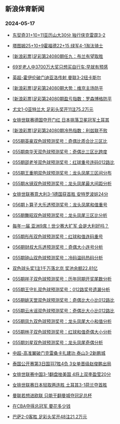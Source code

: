 ## 新浪体育新闻 
### 2024-05-17

+ [东契奇31+10+11亚历山大30分 独行侠克雷霆3-2](https://sports.sina.com.cn/basketball/nba/2024-05-16/doc-inavkyri9823572.shtml)

+ [塔图姆25+10+9霍福德22+15 绿军4-1淘汰骑士](https://sports.sina.com.cn/basketball/nba/2024-05-16/doc-inavkuim9924051.shtml)

+ [[新浪彩票]足彩第24080期任九：布兰有望取胜](https://sports.sina.com.cn/l/2024-05-16/doc-inavkpzp9982156.shtml)

+ [69岁老人中3700万大奖只想买自行车:早就有预感](https://sports.sina.com.cn/l/2024-05-16/doc-inavkpzp9975758.shtml)

+ [英超-霍伊伦破门迪亚洛传射 曼联3-2纽卡斯尔](https://sports.sina.com.cn/g/pl/2024-05-16/doc-inavkpzp9992332.shtml)

+ [[新浪彩票]足彩第24080期大势：维京主场防平](https://sports.sina.com.cn/l/2024-05-16/doc-inavkpzp9977297.shtml)

+ [[新浪彩票]足彩第24080期盈亏指数：罗森博格防平](https://sports.sina.com.cn/l/2024-05-16/doc-inavkpzy2198723.shtml)

+ [尤文1-0亚特兰大 足彩头奖开11注75.2万元](https://sports.sina.com.cn/l/2024-05-16/doc-inavkpzy2195788.shtml)

+ [女排世联赛德国夺开门红 日本挑落卫冕冠军土耳其](https://sports.sina.com.cn/others/volleyball/2024-05-16/doc-inavkits0089868.shtml)

+ [[新浪彩票]足彩第24080期冷热指数：利兹联不败](https://sports.sina.com.cn/l/2024-05-16/doc-inavkpzp9976786.shtml)

+ [055期英豪双色球预测奖号：奇偶比质合比三区比](https://sports.sina.com.cn/l/2024-05-16/doc-inavmexf9795377.shtml)

+ [055期南华天双色球预测奖号：奇偶比三区比跨度](https://sports.sina.com.cn/l/2024-05-16/doc-inavmexs2007600.shtml)

+ [055期邵老爷双色球预测奖号：红球重号连码012路比](https://sports.sina.com.cn/l/2024-05-16/doc-inavmmfc9693670.shtml)

+ [055期王重明双色球预测奖号：龙头凤尾三区间分布](https://sports.sina.com.cn/l/2024-05-16/doc-inavmmfq1896819.shtml)

+ [055期水镜双色球预测奖号：龙头凤尾最大间距分析](https://sports.sina.com.cn/l/2024-05-16/doc-inavmmfc9691875.shtml)

+ [女排世联赛意大利3-1德国获首胜 安特罗波娃24分](https://sports.sina.com.cn/others/volleyball/2024-05-16/doc-inavmvvk1719185.shtml)

+ [056期卜算子大乐透预测奖号：龙头凤尾和值重号](https://sports.sina.com.cn/l/2024-05-16/doc-inavmexs1990540.shtml)

+ [055期舞昭双色球预测奖号：龙头凤尾三区比分析](https://sports.sina.com.cn/l/2024-05-16/doc-inavmmfq1894835.shtml)

+ [每年一届 亚洲9席！世少赛大扩军 会是大利好吗？](https://sports.sina.com.cn/china/2024-05-16/doc-inavkyru2036301.shtml)

+ [055期彤彤双色球预测奖号：红球和值连码重号](https://sports.sina.com.cn/l/2024-05-16/doc-inavmmfc9692798.shtml)

+ [056期财叔大乐透预测奖号：奇偶大小连号分析](https://sports.sina.com.cn/l/2024-05-16/doc-inavmexs1990963.shtml)

+ [055期钟山双色球预测奖号：冷码温码热码分析](https://sports.sina.com.cn/l/2024-05-16/doc-inavmmfc9675084.shtml)

+ [双色球头奖1注1千万落北京 奖池余额22.81亿](https://sports.sina.com.cn/l/2024-05-16/doc-inavmvux9515434.shtml)

+ [055期祥子双色球预测奖号：历年同期开奖尾数分析](https://sports.sina.com.cn/l/2024-05-16/doc-inavmmfc9672719.shtml)

+ [055期王守礼双色球预测奖号：012路奖号遗漏分析](https://sports.sina.com.cn/l/2024-05-16/doc-inavmmfq1897580.shtml)

+ [055期姚天罡双色球预测奖号：奇偶比大小比012路比](https://sports.sina.com.cn/l/2024-05-16/doc-inavmmfc9676947.shtml)

+ [055期云水谣双色球预测奖号：奇偶比大小比012路比](https://sports.sina.com.cn/l/2024-05-16/doc-inavmexf9797370.shtml)

+ [055期凤九双色球预测奖号：龙头凤尾大小和值分析](https://sports.sina.com.cn/l/2024-05-16/doc-inavmexs2008181.shtml)

+ [055期林子双色球预测奖号：红球和值奇偶大小分析](https://sports.sina.com.cn/l/2024-05-16/doc-inavmexs2006942.shtml)

+ [055期刘星双色球预测奖号：龙头凤尾奇偶分析](https://sports.sina.com.cn/l/2024-05-16/doc-inavmexs2007655.shtml)

+ [中超-高准翼破门克雷桑卡扎建功 泰山3-2新鹏城](https://sports.sina.com.cn/china/j/2024-05-16/doc-inavmvvk1745144.shtml)

+ [泰国公开赛第3日国羽7胜4负 3女单晋级赵俊鹏出局](https://sports.sina.com.cn/others/badmin/2024-05-16/doc-inavnach1627585.shtml)

+ [女排世联赛中国3-1翻盘挫美国 4将上双李盈莹20分](https://sports.sina.com.cn/others/volleyball/2024-05-17/doc-inavnsyp9100318.shtml)

+ [女排世联赛日本轻取两连胜 土耳其3-1荷兰夺首胜](https://sports.sina.com.cn/others/volleyball/2024-05-17/doc-inavnsyy1324438.shtml)

+ [曼联若想进欧联 只能干翻曼城夺冠足总杯](https://sports.sina.com.cn/g/pl/2024-05-16/doc-inavkuiw2141901.shtml)

+ [在CBA夺得总冠军 要花多少钱](https://sports.sina.com.cn/basketball/cba/2024-05-16/doc-inavkuim9942257.shtml)

+ [巴萨2-0客胜 足彩头奖开48注21.2万元](https://sports.sina.com.cn/l/2024-05-17/doc-inavnsyy1349584.shtml)

